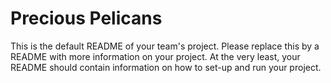# Precious Pelicans
This is the default README of your team's project. Please replace this by a README with more information on your project. At the very least, your README should contain information on how to set-up and run your project.
